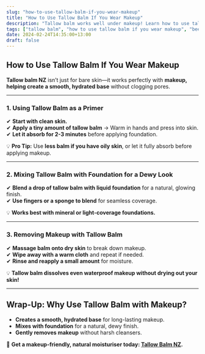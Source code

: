 ```yaml
---
slug: "how-to-use-tallow-balm-if-you-wear-makeup"
title: "How to Use Tallow Balm If You Wear Makeup"
description: "Tallow balm works well under makeup! Learn how to use tallow balm NZ as a primer, a makeup remover, and a natural skin prep for a glowing base."
tags: ["tallow balm", "how to use tallow balm if you wear makeup", "beef tallow for skin NZ"]
date: 2024-02-24T14:35:00+13:00
draft: false
---
```


## How to Use Tallow Balm If You Wear Makeup  

**Tallow balm NZ** isn’t just for bare skin—it works perfectly with **makeup, helping create a smooth, hydrated base** without clogging pores.  

---

### **1. Using Tallow Balm as a Primer**  

✔ **Start with clean skin.**  
✔ **Apply a tiny amount of tallow balm** → Warm in hands and press into skin.  
✔ **Let it absorb for 2-3 minutes** before applying foundation.  

💡 **Pro Tip:** Use **less balm if you have oily skin**, or let it fully absorb before applying makeup.  

---

### **2. Mixing Tallow Balm with Foundation for a Dewy Look**  

✔ **Blend a drop of tallow balm with liquid foundation** for a natural, glowing finish.  
✔ **Use fingers or a sponge to blend** for seamless coverage.  

💡 **Works best with mineral or light-coverage foundations.**  

---

### **3. Removing Makeup with Tallow Balm**  

✔ **Massage balm onto dry skin** to break down makeup.  
✔ **Wipe away with a warm cloth** and repeat if needed.  
✔ **Rinse and reapply a small amount** for moisture.  

💡 **Tallow balm dissolves even waterproof makeup without drying out your skin!**  

---

## **Wrap-Up: Why Use Tallow Balm with Makeup?**  

- **Creates a smooth, hydrated base** for long-lasting makeup.  
- **Mixes with foundation** for a natural, dewy finish.  
- **Gently removes makeup** without harsh cleansers.  

🔗 **Get a makeup-friendly, natural moisturiser today: [Tallow Balm NZ](https://primalpantry.co.nz/shop/products/tallow-skin/).**
